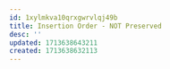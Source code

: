 ```yaml
---
id: 1xylmkva10qrxgwrvlqj49b
title: Insertion Order - NOT Preserved
desc: ''
updated: 1713638643211
created: 1713638632113
---
```

